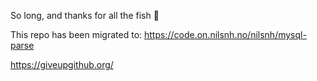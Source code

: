 So long, and thanks for all the fish :dolphin:

This repo has been migrated to: https://code.on.nilsnh.no/nilsnh/mysql-parse

https://giveupgithub.org/

